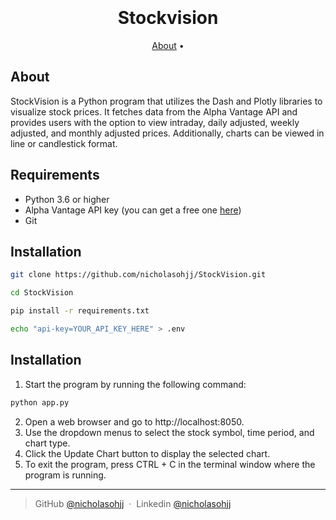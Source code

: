 
<h1 align="center">
  <br>
  <br>
    Stockvision
  <br>
</h1>

<p align="center">
  <a href="#about-offcharge">About</a> •
</p>

## About
StockVision is a Python program that utilizes the Dash and Plotly libraries to visualize stock prices. It fetches data from the Alpha Vantage API and provides users with the option to view intraday, daily adjusted, weekly adjusted, and monthly adjusted prices. Additionally, charts can be viewed in line or candlestick format.

## Requirements
* Python 3.6 or higher
* Alpha Vantage API key (you can get a free one [here](https://www.alphavantage.co/support/#api-key))
* Git

## Installation

```sh
git clone https://github.com/nicholasohjj/StockVision.git

cd StockVision

pip install -r requirements.txt

echo "api-key=YOUR_API_KEY_HERE" > .env
```
## Installation
1. Start the program by running the following command:

```sh
python app.py
```
2. Open a web browser and go to http://localhost:8050.
3. Use the dropdown menus to select the stock symbol, time period, and chart type.
4. Click the Update Chart button to display the selected chart.
5. To exit the program, press CTRL + C in the terminal window where the program is running.
---

> GitHub [@nicholasohjj](https://github.com/nicholasohjj) &nbsp;&middot;&nbsp;
> Linkedin [@nicholasohjj](https://www.linkedin.com/in/nicholasohjj)

